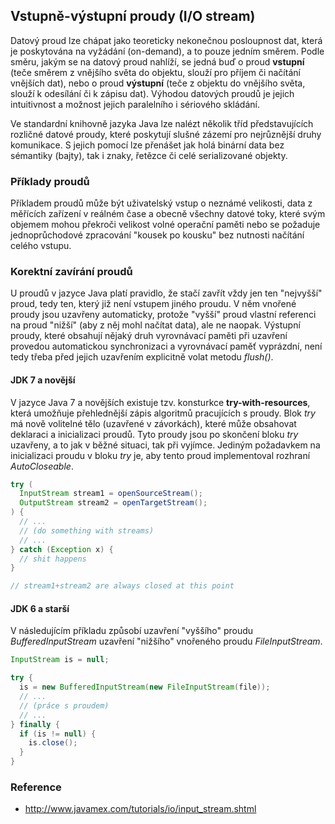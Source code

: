 ## Vstupně-výstupní proudy (I/O stream)

Datový proud lze chápat jako teoreticky nekonečnou posloupnost dat, která je poskytována na vyžádání (on-demand), a to pouze jedním směrem. Podle směru, jakým se na datový proud nahlíží, se jedná buď o proud **vstupní** (teče směrem z vnějšího světa do objektu, slouží pro příjem či načítání vnějších dat), nebo o proud **výstupní** (teče z objektu do vnějšího světa, slouží k odesílání či k zápisu dat). Výhodou datových proudů je jejich intuitivnost a možnost jejich paralelního i sériového skládání.

Ve standardní knihovně jazyka Java lze nalézt několik tříd představujících rozličné datové proudy, které poskytují slušné zázemí pro nejrůznější druhy komunikace. S jejich pomocí lze přenášet jak holá binární data bez sémantiky (bajty), tak i znaky, řetězce či celé  serializované objekty.

### Příklady proudů

Příkladem proudů může být uživatelský vstup o neznámé velikosti, data z měřících zařízení v reálném čase a obecně všechny datové toky, které svým objemem mohou překroči velikost volné operační paměti nebo se požaduje jednoprůchodové zpracování "kousek po kousku" bez nutnosti načítání celého vstupu.

### Korektní zavírání proudů

U proudů v jazyce Java platí pravidlo, že stačí zavřít vždy jen ten "nejvyšší" proud, tedy ten, který již není vstupem jiného proudu. V něm vnořené proudy jsou uzavřeny automaticky, protože "vyšší" proud vlastní referenci na proud "nižší" (aby z něj mohl načítat data), ale ne naopak. Výstupní proudy, které obsahují nějaký druh vyrovnávací paměti při uzavření provedou automatickou synchronizaci a vyrovnávací paměť vyprázdní, není tedy třeba před jejich uzavřením explicitně volat metodu *flush()*.

#### JDK 7 a novější

V jazyce Java 7 a novějších existuje tzv. konsturkce **try-with-resources**, která umožňuje přehlednější zápis algoritmů pracujících s proudy. Blok *try* má nově volitelné tělo (uzavřené v závorkách), které může obsahovat deklaraci a inicializaci proudů. Tyto proudy jsou po skončení bloku *try* uzavřeny, a to jak v běžné situaci, tak při vyjímce. Jediným požadavkem na inicializaci proudu v bloku *try* je, aby tento proud implementoval rozhraní *AutoCloseable*.

```java
try (
  InputStream stream1 = openSourceStream();
  OutputStream stream2 = openTargetStream();
) {
  // ...
  // (do something with streams)
  // ...
} catch (Exception x) {
  // shit happens
}

// stream1+stream2 are always closed at this point
```

#### JDK 6 a starší

V následujícím příkladu způsobí uzavření "vyššího" proudu *BufferedInputStream* uzavření "nižšího" vnořeného proudu *FileInputStream*.

```java
InputStream is = null;

try {
  is = new BufferedInputStream(new FileInputStream(file));
  // ...
  // (práce s proudem)
  // ...
} finally {
  if (is != null) {
    is.close();
  }
}
```

### Reference

- http://www.javamex.com/tutorials/io/input_stream.shtml